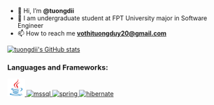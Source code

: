 - 👋 Hi, I’m **@tuongdii**
- 🌱 I am undergraduate student at FPT University major in Software Engineer
- 📫 How to reach me **vothituongduy20@gmail.com**

<!---
tuongdii/tuongdii is a ✨ special ✨ repository because its `README.md` (this file) appears on your GitHub profile.
You can click the Preview link to take a look at your changes.
--->
[![tuongdii's GitHub stats](https://github-readme-stats.vercel.app/api?username=tuongdii&theme=radical)](https://github.com/anuraghazra/github-readme-stats)
<h3 align="left">Languages and Frameworks:</h3>
<p align="left"> <a href="https://www.java.com" target="_blank" rel="noreferrer"> <img src="https://raw.githubusercontent.com/devicons/devicon/master/icons/java/java-original.svg" alt="java" width="40" height="40"/> </a> </a> <a href="https://www.microsoft.com/en-us/sql-server" target="_blank" rel="noreferrer"> <img src="https://www.svgrepo.com/show/303229/microsoft-sql-server-logo.svg" alt="mssql" width="40" height="40"/> </a><a href="https://spring.io/" target="_blank" rel="noreferrer"> <img src="https://www.vectorlogo.zone/logos/springio/springio-icon.svg" alt="spring" width="40" height="40"/></a><a href="https://hibernate.org/" target="_blank" rel="noreferrer"> <img src="https://www.vectorlogo.zone/util/preview.html?image=/logos/hibernate/hibernate-ar21.svg" alt="hibernate" width="40" height="40"/></a> </p>

